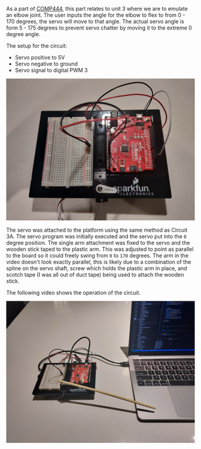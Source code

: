 As a part of [COMP444](https://www.athabascau.ca/syllabi/comp/comp444.html), this part relates to unit 3
where we are to emulate an elbow joint. The user inputs the angle for the elbow to flex to from 
0 - 170 degrees, the servo will move to that angle. The actual servo angle is form 5 - 175 degrees to
prevent servo chatter by moving it to the extreme 0 degree angle. 

The setup for the circuit:
* Servo positive to 5V
* Servo negative to ground
* Servo signal to digital PWM 3

![Wiring Photo][1]

[1]: doc/Unit3_Wiring.jpg "Unit 3 Circuit Wiring"

The servo was attached to the platform using the same method as Circuit 3A. The servo program was initially executed and the servo put into the `0` degree position. The single arm attachment was fixed to the servo and the wooden stick taped to the plastic arm. This was adjusted to point as parallel to the board so it could freely swing from `0` to `170` degrees. The arm in the video doesn't look exactly parallel, this is likely due to a combination of the spline on the servo shaft, screw which holds the plastic arm in place, and scotch tape (I was all out of duct tape) being used to attach the wooden stick.

The following video shows the operation of the circuit.

[![Elbow Joint Experiment](doc/Unit3_VideoIntro.jpg)](https://youtu.be/RO1I38nADnU "Unit 3 Elbow Joint Experiment Video")
